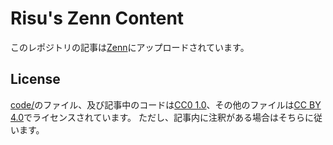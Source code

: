 # Risu's Zenn Content

このレポジトリの記事は[Zenn](https://zenn.dev/risu729)にアップロードされています。

## License

[code/](https://github.com/risu729/zenn-content/tree/main/code)のファイル、及び記事中のコードは[CC0 1.0](https://github.com/risu729/zenn-content/blob/main/code/LICENSE)、その他のファイルは[CC BY 4.0](https://github.com/risu729/zenn-content/blob/main/LICENSE)でライセンスされています。
ただし、記事内に注釈がある場合はそちらに従います。
